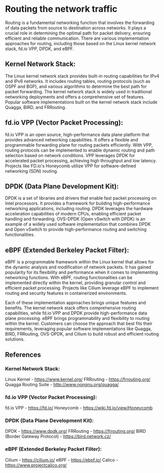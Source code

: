 # Routing the network traffic
Routing is a fundamental networking function that involves the forwarding of data packets from source to destination across networks. It plays a crucial role in determining the optimal path for packet delivery, ensuring efficient and reliable communication. There are various implementation approaches for routing, including those based on the Linux kernel network stack, fd.io VPP, DPDK, and eBPF.

## Kernel Network Stack:
The Linux kernel network stack provides built-in routing capabilities for IPv4 and IPv6 networks. It includes routing tables, routing protocols (such as OSPF and BGP), and various algorithms to determine the best path for packet forwarding. The kernel network stack is widely used in traditional networking deployments and offers a comprehensive set of features. Popular software implementations built on the kernel network stack include Quagga, BIRD, and FRRouting.

## fd.io VPP (Vector Packet Processing):
fd.io VPP is an open source, high-performance data plane platform that provides advanced networking capabilities. It offers a flexible and programmable forwarding plane for routing packets efficiently. With VPP, routing protocols can be implemented to enable dynamic routing and path selection based on network conditions. VPP leverages DPDK for accelerated packet processing, achieving high throughput and low latency. Projects like FD.io's Honeycomb utilize VPP for software-defined networking (SDN) routing.

## DPDK (Data Plane Development Kit):
DPDK is a set of libraries and drivers that enable fast packet processing on Intel processors. It provides a framework for building high-performance networking applications, including routing. DPDK leverages the hardware acceleration capabilities of modern CPUs, enabling efficient packet handling and forwarding. OVS-DPDK (Open vSwitch with DPDK) is an example of a widely used software implementation that combines DPDK and Open vSwitch to provide high-performance routing and switching functionalities.

## eBPF (Extended Berkeley Packet Filter):
eBPF is a programmable framework within the Linux kernel that allows for the dynamic analysis and modification of network packets. It has gained popularity for its flexibility and performance when it comes to implementing networking functions. With eBPF, routing functionalities can be implemented directly within the kernel, providing granular control and efficient packet processing. Projects like Cilium leverage eBPF to implement routing and security features in containerized environments.

Each of these implementation approaches brings unique features and benefits. The kernel network stack offers comprehensive routing capabilities, while fd.io VPP and DPDK provide high-performance data plane processing. eBPF brings programmability and flexibility to routing within the kernel. Customers can choose the approach that best fits their requirements, leveraging popular software implementations like Quagga, BIRD, FRRouting, OVS-DPDK, and Cilium to build robust and efficient routing solutions.

## References
### Kernel Network Stack:
Linux Kernel - https://www.kernel.org/
FRRouting - https://frrouting.org/
Quagga Routing Suite - http://www.nongnu.org/quagga/

### fd.io VPP (Vector Packet Processing):
fd.io VPP - https://fd.io/
Honeycomb - https://wiki.fd.io/view/Honeycomb

### DPDK (Data Plane Development Kit):
DPDK - https://www.dpdk.org/
FRRouting - https://frrouting.org/
BIRD (Border Gateway Protocol) - https://bird.network.cz/

### eBPF (Extended Berkeley Packet Filter):
Cilium - https://cilium.io/
eBPF - https://ebpf.io/
Calico - https://www.projectcalico.org/
